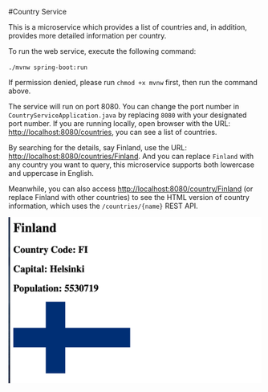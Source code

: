 #Country Service

This is a microservice which provides a list of countries and, in addition, provides more detailed information per country.

To run the web service, execute the following command:

`./mvnw spring-boot:run`

If permission denied, please run `chmod +x mvnw` first, then run the command above.

The service will run on port 8080. You can change the port number in `CountryServiceApplication.java` by replacing `8080` with your designated port number. If you are running locally, open browser with the URL: [http://localhost:8080/countries](http://localhost:8080/countries), you can see a list of countries.

By searching for the details, say Finland, use the URL: [http://localhost:8080/countries/Finland](http://localhost:8080/countries/Finland). And you can replace `Finland` with any country you want to query, this microservice supports both lowercase and uppercase in English. 

Meanwhile, you can also access [http://localhost:8080/country/Finland](http://localhost:8080/country/Finland) (or replace Finland with other countries) to see the HTML version of country information, which uses the `/countries/{name}` REST API.


![Example](example.png)